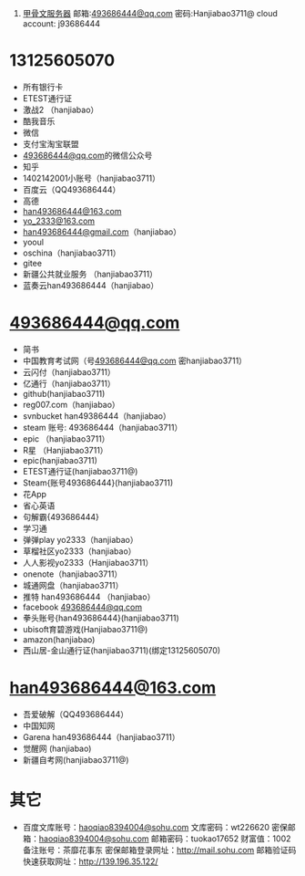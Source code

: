 1. [甲骨文服务器](https://cloud.oracle.com/)
	邮箱:493686444@qq.com
	密码:Hanjiabao3711@
	cloud account: j93686444
	
# 13125605070
- 所有银行卡
- ETEST通行证
- 激战2 （hanjiabao）
- 酷我音乐
- 微信
- 支付宝淘宝联盟
- [493686444@qq.com](mailto:493686444@qq.com)的微信公众号
- 知乎
- 1402142001小账号（hanjiabao3711）
- 百度云（QQ493686444）
- 高德
- [han493686444@163.com](mailto:han493686444@163.com)
- [yo_2333@163.com](mailto:yo_2333@163.com)
- [han493686444@gmail.com](mailto:han493686444@gmail.com)（hanjiabao）
- yooul
- oschina（hanjiabao3711）
- gitee
- 新疆公共就业服务 （hanjiabao3711）
- 蓝奏云han493686444（hanjiabao）

# 493686444@qq.com
- 简书
- 中国教育考试网（号[493686444@qq.com](mailto:493686444@qq.com) 密hanjiabao3711）
- 云闪付（hanjiabao3711）
- 亿通行（hanjiabao3711）
- github(hanjiabao3711)
- reg007.com（hanjiabao）
- svnbucket han49386444（hanjiabao）
- steam 账号: 493686444（hanjiabao3711）
- epic （hanjiabao3711）
- R星 （Hanjiabao3711）
- epic(hanjiabao3711)
- ETEST通行证(hanjiabao3711@)
- Steam{账号493686444}(hanjiabao3711)
- 花App
- 省心英语
- 句解霸{493686444}
- 学习通
- 弹弹play yo2333（hanjiabao）
- 草榴社区yo2333（hanjiabao）
- 人人影视yo2333（Hanjiabao3711）
- onenote（hanjiabao3711）
- 城通网盘（hanjiabao3711）
- 推特 han493686444 （hanjiabao）
- facebook [493686444@qq.com](mailto:493686444@qq.com)
- 拳头账号{han493686444}(hanjiabao3711)
- ubisoft育碧游戏(Hanjiabao3711@)
- amazon(hanjiabao)
- 西山居-金山通行证(hanjiabao3711)(绑定13125605070)

# han493686444@163.com
- 吾爱破解（QQ493686444）
- 中国知网
- Garena han493686444（hanjiabao3711）
- 觉醒网 (hanjiabao)
- 新疆自考网(hanjiabao3711@)


# 其它
- 百度文库账号：[haoqiao8394004@sohu.com](mailto:haoqiao8394004@sohu.com)
	文库密码：wt226620
	密保邮箱：[haoqiao8394004@sohu.com](mailto:haoqiao8394004@sohu.com)
	邮箱密码：tuokao17652
	财富值：1002
	备注账号：茶靡花事东
	密保邮箱登录网址：http://mail.sohu.com
	邮箱验证码快速获取网址：http://139.196.35.122/